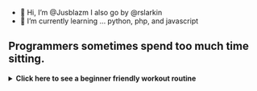 - 👋 Hi, I’m @Jusblazm I also go by @rslarkin
- 🌱 I’m currently learning ... python, php, and javascript

<!---
Jusblazm/Jusblazm is a ✨ special ✨ repository because its `README.md` (this file) appears on your GitHub profile.
You can click the Preview link to take a look at your changes.
--->

## Programmers sometimes spend too much time sitting.

<details>
<summary><b>Click here to see a beginner friendly workout routine</b></summary>
<br>

# Weekly Exercise Routine

## Day 1: Cardio and Core
- **Warm-up (10-15 minutes):** Brisk walking or light jogging.
- **Cardio (30-45 minutes):** Choose one or a combination of activities like brisk walking, cycling, swimming, or using a cardio machine (treadmill, elliptical).
- **Core Exercises (15-20 minutes):** Planks, crunches, leg raises, and bicycle crunches. Perform each exercise for 2-3 sets of 12-15 repetitions.
- **Cool Down (5-10 minutes):** Stretching exercises focusing on the core muscles.

<details>
<summary><b>Click here to see some cooldown exercises</b></summary>

> ### Standing Forward Fold:
>> Stand with feet hip-width apart.
>> Slowly bend forward at the hips, letting your upper body hang loosely.
>> Hold onto elbows or reach for your toes if comfortable.
>> Hold for 20-30 seconds, focusing on breathing deeply.

> ### Child's Pose:
>> Kneel on the floor with toes together and knees apart.
>> Lower your hips towards your heels and extend your arms forward, resting your forehead on the floor or a yoga block.
>> Hold for 20-30 seconds, breathing deeply into your lower back and hips.

> ### Seated Spinal Twist:
>> Sit on the floor with legs extended in front of you.
>> Bend your right knee and cross it over your left leg, placing your foot flat on the floor.
>> Twist your torso to the right, placing your left elbow on the outside of your right knee.
>> Hold for 20-30 seconds, then switch sides.

> ### Cat-Cow Stretch:
>> Start on your hands and knees in a tabletop position.
>> Inhale as you arch your back, dropping your belly towards the floor and lifting your head and tailbone (Cow Pose).
>> Exhale as you round your spine, tucking your chin towards your chest and pressing into the floor with your hands (Cat Pose).
>> Repeat this flowing movement for 30-60 seconds, coordinating with your breath.

</details>

## Day 2: Strength Training

- **Warm-up (10-15 minutes):** Jumping jacks, high knees, or a brisk walk.
- **Full Body Strength Training (30-45 minutes):** Use bodyweight exercises such as squats, lunges, push-ups, and rows. Aim for 2-3 sets of 12-15 repetitions for each exercise.
- **Core Exercises (10-15 minutes):** Repeat core exercises from Day 1 or include additional exercises like side planks and stability ball exercises.
- **Cool Down (5-10 minutes):** Gentle stretching focusing on all major muscle groups.

<details>
<summary><b>Click here to see some cooldown exercises</b></summary>

> ### Hip Flexor Stretch:
>> Kneel on your right knee, with your left foot in front and knee bent at 90 degrees.
>> Shift your weight forward slightly, feeling a stretch in the front of your right hip.
>> Hold for 20-30 seconds, then switch sides.

> ### Chest Opener Stretch:
>> Stand tall with feet hip-width apart.
>> Clasp your hands behind your back and gently straighten your arms, lifting your chest and squeezing your shoulder blades together.
>> Hold for 20-30 seconds, breathing deeply.

> ### Figure 4 Stretch:
>> Lie on your back with knees bent and feet flat on the floor.
>> Cross your right ankle over your left knee, forming a figure 4 shape with your legs.
>> Reach your hands around your left thigh and gently pull towards your chest.
>> Hold for 20-30 seconds, then switch sides.

> ### Hamstring Stretch:
>> Sit on the floor with your right leg extended and left leg bent, sole of the left foot against your inner right thigh.
>> Lean forward from your hips, reaching towards your right foot.
>> Hold for 20-30 seconds, then switch legs.

</details>

## Day 3: Active Recovery

- **Low-intensity Activity (30-60 minutes):** Gentle walking, yoga, or stretching exercises to promote recovery and flexibility. This can also include activities like swimming or light cycling.
- **Foam Rolling (10-15 minutes):** Use a foam roller to massage and release tension in muscles.

## Day 4: Cardio and Core

- Follow the same structure as Day 1.

## Day 5: Strength Training

- Follow the same structure as Day 2.

## Day 6: Flexibility and Mobility

- **Dynamic Stretching (10-15 minutes):** Perform dynamic stretches to improve flexibility and mobility.

<details>
<summary><b>Click here to some dynamic stretches</b></summary>

> ### Leg Swings:
>> Stand tall with feet hip-width apart and hold onto a stable surface for balance (like a wall or chair).
>> Swing one leg forward and backward in a controlled manner, gradually increasing the range of motion.
>> Perform 10-15 swings on each leg.

> ### Arm Circles:
>> Stand with feet shoulder-width apart and extend your arms out to the sides at shoulder height.
>> Make small circles with your arms, gradually increasing the size of the circles.
>> Perform 10-15 circles forward and then 10-15 circles backward.

> ### High Knees:
>> Stand tall with feet hip-width apart.
>> Lift one knee towards your chest, then quickly switch to lift the other knee.
>> Continue alternating knees, aiming to bring them as high as comfortable.
>> Perform 20-30 repetitions (10-15 on each side).

> ### Walking Lunges:
>> Take a step forward with your right leg and lower your body until both knees are bent at a 90-degree angle (or as far as comfortable).
>> Push off your right foot to bring your left leg forward into the next lunge.
>> Continue walking forward with alternating lunges for about 10-15 lunges on each leg.

> ### Hip Circles:
>> Stand with feet hip-width apart and place your hands on your hips.
>> Make slow circles with your hips, focusing on a full range of motion.
>> Perform 10-15 circles in one direction, then switch to the other direction.

> ### Torso Twists:
>> Stand with feet hip-width apart and arms extended out to the sides.
>> Twist your torso to the right, bringing your left hand across your body to touch your right hand.
>> Return to center and then twist to the left, bringing your right hand across your body to touch your left hand.
>> Continue alternating twists for 10-15 repetitions on each side.

</details>

- **Yoga or Pilates (30-45 minutes):** Focus on poses or exercises that engage core muscles and improve flexibility.

<details>
<summary><b>Click here to see some yoga poses</b></summary>

> ### Mountain Pose (Tadasana):
>> Stand tall with feet hip-width apart, arms at your sides.
>> Engage your thighs, lift your chest, and relax your shoulders.
>> Hold for 30 seconds to 1 minute, focusing on steady breathing.

> ### Downward Facing Dog (Adho Mukha Svanasana):
>> Start on your hands and knees (Tabletop position).
>> Lift your hips up and back, straightening your legs to form an inverted V shape.
>> Press your palms into the mat and let your head hang freely between your arms.
>> Hold for 30 seconds to 1 minute, breathing deeply.

> ### Warrior I (Virabhadrasana I):
>> From Downward Facing Dog, step your right foot forward between your hands.
>> Rotate your left heel down and angle it slightly outward.
>> Inhale and lift your torso, raising your arms overhead with palms facing each other.
>> Bend your right knee to a 90-degree angle (or as comfortable), keeping your left leg straight and strong.
>> Hold for 30 seconds to 1 minute, then switch sides.

> ### Tree Pose (Vrksasana):
>> Stand with feet hip-width apart.
>> Shift your weight onto your left foot, bend your right knee, and place the sole of your right foot on the inner left thigh (or calf, avoiding the knee).
>> Bring your hands to prayer position at your chest or extend them overhead.
>> Find a focal point to help with balance and hold for 30 seconds to 1 minute, then switch sides.

> ### Child's Pose (Balasana):
>> Kneel on the floor, touching your big toes together and sit on your heels.
>> Slowly lower your torso forward, bringing your forehead to rest on the mat and extending your arms in front of you or alongside your body.
>> Hold for 1-2 minutes, focusing on deep breathing and relaxation.

> ### Cat-Cow Stretch (Marjaryasana-Bitilasana):
>> Start on your hands and knees in a tabletop position.
>> 
>> Inhale as you arch your back, dropping your belly towards the floor and lifting your head and tailbone (Cow Pose).
>> 
>> Exhale as you round your spine, tucking your chin towards your chest and pressing into the floor with your hands (Cat Pose).
>> 
>> Flow between these two poses for 1-2 minutes, coordinating with your breath.

</details>

## Day 7: Rest

 - **Rest and Recovery:** Allow your body to recover fully from the week's activities.
</details>
